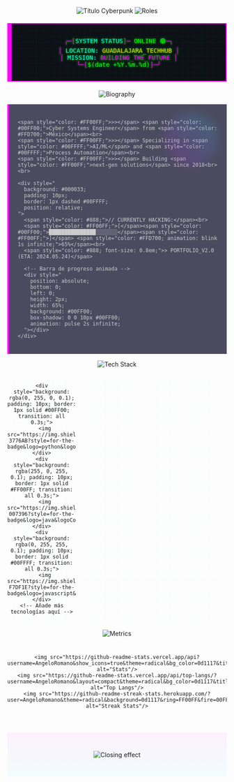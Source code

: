 <p align="center">
  <!-- Cabecera alternativa (sin GIF externo) -->
  <img src="https://readme-typing-svg.demolab.com?font=Share+Tech+Mono&size=40&duration=4000&pause=1000&color=FF00FF&background=000000&center=true&vCenter=true&width=600&lines=%E2%96%88%E2%96%88%E2%96%88%5BANGELO_ROMANO%5D%E2%96%88%E2%96%88%E2%96%88" alt="Título Cyberpunk"/>
  
  <!-- Subtítulo animado mejorado -->
  <img src="https://readme-typing-svg.demolab.com?font=Share+Tech+Mono&pause=1500&color=00FF00&center=true&repeat=true&width=600&lines=%3E_AI_ARCHITECT%3A_ACTIVE;%3E%3E_AUTOMATION_SORCERER%3A_ONLINE;%3E%3E%3E_CYBERPUNK_DEVELOPER%3A_SYNCED" alt="Roles"/>
</p>

<!-- Panel de estado optimizado -->
<div align="center" style="
    background: #0d1117;
    border: 2px solid #FF00FF;
    border-left: 10px solid #FF00FF;
    padding: 15px;
    margin: 20px auto;
    max-width: 700px;
    font-family: 'Fira Code', monospace;
    color: #00FF00;
    text-shadow: 0 0 5px #00FF00;
    position: relative;
">
  <!-- Efecto de terminal con CSS puro -->
  <div style="
    position: absolute;
    top: 0;
    left: 0;
    width: 100%;
    height: 100%;
    background: 
      linear-gradient(
        rgba(0, 255, 0, 0.1) 0.1em,
        transparent 0.1em
      ),
      linear-gradient(
        90deg,
        rgba(0, 255, 0, 0.1) 0.1em,
        transparent 0.1em
      );
    background-size: 1em 1em;
    opacity: 0.3;
    pointer-events: none;
  "></div>
  
  <span style="color: #FF00FF;">╭─[</span><span style="color: #00FFFF;">SYSTEM STATUS</span><span style="color: #FF00FF;">]─</span><span style="color: #00FF00;"> ONLINE 🟢</span><span style="color: #FF00FF;">─╮</span><br>
  <span style="color: #FF00FF;">│</span> <span style="color: #00FFFF;">LOCATION:</span> <span style="color: #FFD700;">GUADALAJARA_TECHHUB</span> <span style="color: #FF00FF;">│</span><br>
  <span style="color: #FF00FF;">│</span> <span style="color: #00FFFF;">MISSION:</span> <span style="color: #FF00FF;">BUILDING_THE_FUTURE</span> <span style="color: #FF00FF;">│</span><br>
  <span style="color: #FF00FF;">╰─[</span><span style="color: #00FF00;">$(date +%Y.%m.%d)</span><span style="color: #FF00FF;">]─╯</span>
</div>

<!-- Sección "About Me" mejorada -->
<div align="center">
  <img src="https://readme-typing-svg.demolab.com?font=Share+Tech+Mono&size=28&pause=1000&color=00FFFF&width=600&lines=%3E%3E_BIOGRAPHY_ANALYSIS" alt="Biography"/>
  
  <div style="
    background: rgba(0, 0, 30, 0.7);
    border-left: 4px solid #FF00FF;
    padding: 20px;
    max-width: 650px;
    margin: 15px auto;
    text-align: left;
    font-family: 'Fira Code', monospace;
    color: #CCCCCC;
    position: relative;
    overflow: hidden;
  ">
    <!-- Efecto holograma con CSS -->
    <div style="
      position: absolute;
      right: 20px;
      top: 20px;
      width: 120px;
      height: 120px;
      background: linear-gradient(45deg, #FF00FF, #00FFFF);
      opacity: 0.15;
      border-radius: 50%;
      filter: blur(10px);
    "></div>
    
    <span style="color: #FF00FF;">>></span> <span style="color: #00FF00;">Cyber Systems Engineer</span> from <span style="color: #FFD700;">México</span><br>
    <span style="color: #FF00FF;">>></span> Specializing in <span style="color: #00FFFF;">AI/ML</span> and <span style="color: #00FFFF;">Process Automation</span><br>
    <span style="color: #FF00FF;">>></span> Building <span style="color: #FF00FF;">next-gen solutions</span> since 2018<br><br>
    
    <div style="
      background: #000033;
      padding: 10px;
      border: 1px dashed #00FFFF;
      position: relative;
    ">
      <span style="color: #888;">// CURRENTLY HACKING:</span><br>
      <span style="color: #FF00FF;">[</span><span style="color: #00FF00;">███████████████░░░░░░░</span><span style="color: #FF00FF;">]</span> <span style="color: #FFD700; animation: blink 1s infinite;">65%</span><br>
      <span style="color: #888; font-size: 0.8em;">> PORTFOLIO_V2.0 (ETA: 2024.05.24)</span>
      
      <!-- Barra de progreso animada -->
      <div style="
        position: absolute;
        bottom: 0;
        left: 0;
        height: 2px;
        width: 65%;
        background: #00FF00;
        box-shadow: 0 0 10px #00FF00;
        animation: pulse 2s infinite;
      "></div>
    </div>
  </div>
</div>

<!-- Tech Stack optimizado -->
<div align="center">
  <img src="https://readme-typing-svg.demolab.com?font=Share+Tech+Mono&size=28&pause=1000&color=FF00FF&width=600&lines=%3E%3E_TECHNOLOGY_MATRIX" alt="Tech Stack"/>
  
  <div style="
    display: grid;
    grid-template-columns: repeat(auto-fill, minmax(150px, 1fr));
    gap: 15px;
    max-width: 700px;
    margin: 20px auto;
    position: relative;
  ">
    <!-- Efecto circuito con CSS -->
    <div style="
      position: absolute;
      width: 100%;
      height: 100%;
      background:
        linear-gradient(90deg, 
          transparent 45%, 
          rgba(0, 255, 255, 0.1) 50%, 
          transparent 55%),
        linear-gradient(transparent 45%, 
          rgba(0, 255, 255, 0.1) 50%, 
          transparent 55%);
      background-size: 30px 30px;
      opacity: 0.2;
      pointer-events: none;
    "></div>
    
    <div style="background: rgba(0, 255, 0, 0.1); padding: 10px; border: 1px solid #00FF00; transition: all 0.3s;">
      <img src="https://img.shields.io/badge/Python-3776AB?style=for-the-badge&logo=python&logoColor=FFDE57"/>
    </div>
    <div style="background: rgba(255, 0, 255, 0.1); padding: 10px; border: 1px solid #FF00FF; transition: all 0.3s;">
      <img src="https://img.shields.io/badge/Java-007396?style=for-the-badge&logo=java&logoColor=white"/>
    </div>
    <div style="background: rgba(0, 255, 255, 0.1); padding: 10px; border: 1px solid #00FFFF; transition: all 0.3s;">
      <img src="https://img.shields.io/badge/JavaScript-F7DF1E?style=for-the-badge&logo=javascript&logoColor=black"/>
    </div>
    <!-- Añade más tecnologías aquí -->
  </div>
</div>

<!-- GitHub Stats mejorados -->
<div align="center">
  <img src="https://readme-typing-svg.demolab.com?font=Share+Tech+Mono&size=28&pause=1000&color=00FFFF&width=600&lines=%3E%3E_PERFORMANCE_METRICS" alt="Metrics"/>
  
  <div style="
    display: flex;
    flex-wrap: wrap;
    justify-content: center;
    gap: 20px;
    margin: 25px 0;
    position: relative;
  ">
    <!-- Efecto lluvia digital con CSS -->
    <div style="
      position: absolute;
      width: 100%;
      height: 100%;
      background:
        linear-gradient(transparent 80%, rgba(0, 255, 0, 0.05) 100%);
      background-size: 100% 10px;
      animation: rain 0.5s linear infinite;
      opacity: 0.15;
      pointer-events: none;
    "></div>
    
    <img src="https://github-readme-stats.vercel.app/api?username=AngeloRomano&show_icons=true&theme=radical&bg_color=0d1117&title_color=FF00FF&text_color=00FF00&icon_color=00FFFF&hide_border=true&include_all_commits=true" alt="Stats"/>
    <img src="https://github-readme-stats.vercel.app/api/top-langs/?username=AngeloRomano&layout=compact&theme=radical&bg_color=0d1117&title_color=FF00FF&text_color=00FF00&hide_border=true" alt="Top Langs"/>
    <img src="https://github-readme-streak-stats.herokuapp.com/?user=AngeloRomano&theme=radical&background=0d1117&ring=FF00FF&fire=00FF00&currStreakNum=00FFFF&sideNums=00FF00&sideLabels=00FFFF&dates=888&hide_border=true" alt="Streak Stats"/>
  </div>
</div>

<!-- Efecto de cierre mejorado -->
<div align="center" style="margin: 40px 0 20px 0; position: relative; height: 100px;">
  <div style="
    position: absolute;
    width: 100%;
    height: 100%;
    background: linear-gradient(to bottom, 
      rgba(255, 0, 255, 0.1), 
      rgba(0, 255, 255, 0.1));
    opacity: 0.5;
  "></div>
  
  <div style="
    position: absolute;
    top: 50%;
    left: 50%;
    transform: translate(-50%, -50%);
    width: 100%;
  ">
    <img src="https://readme-typing-svg.demolab.com?font=Share+Tech+Mono&size=18&pause=3000&color=FF00FF&width=600&lines=%3E%3E%3E_SESSION_TERMINATED...;%3E%3E%3E_STAY_WIRED...;%3E%3E%3E_EXECUTION_COMPLETE" alt="Closing effect"/>
  </div>
</div>

<style>
  @keyframes blink {
    0%, 100% { opacity: 1; text-shadow: 0 0 10px #FFD700; }
    50% { opacity: 0.5; text-shadow: 0 0 20px #FF00FF; }
  }
  
  @keyframes glow {
    0% { text-shadow: 0 0 5px #FF00FF; }
    50% { text-shadow: 0 0 20px #00FFFF; }
    100% { text-shadow: 0 0 5px #FF00FF; }
  }
  
  @keyframes pulse {
    0%, 100% { opacity: 1; }
    50% { opacity: 0.3; }
  }
  
  @keyframes rain {
    to { background-position: 0 100%; }
  }
  
  h1, h2, h3 {
    animation: glow 2s infinite;
  }
  
  /* Efecto hover para los badges */
  div[style*="background: rgba"]:hover {
    transform: translateY(-3px);
    box-shadow: 0 5px 15px rgba(0, 255, 255, 0.3);
  }
</style>
